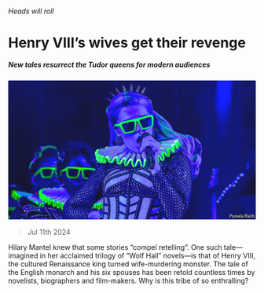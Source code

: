 ###### Heads will roll

# Henry VIII’s wives get their revenge 

##### New tales resurrect the Tudor queens for modern audiences 

![image](images/20240713_CUP002.jpg) 

> Jul 11th 2024 

Hilary Mantel knew that some stories “compel retelling”. One such tale—imagined in her acclaimed trilogy of “Wolf Hall” novels—is that of Henry VIII, the cultured Renaissance king turned wife-murdering monster. The tale of the English monarch and his six spouses has been retold countless times by novelists, biographers and film-makers. Why is this tribe of  so enthralling?

